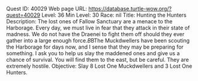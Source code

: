 Quest ID: 40029
Web page URL: https://database.turtle-wow.org/?quest=40029
Level: 36
Min Level: 30
Race: nil
Title: Hunting the Hunters
Description: The lost ones of Fallow Sanctuary are a menace to the Harborage. Every day, we must live in fear that they attack in their state of madness. We do not have the Draenei to fight them off should they ever gather into a large enough force.$B$BThe Muckdwellers have been scouting the Harborage for days now, and I sense that they may be preparing for something. I ask you to help us slay the maddened ones and give us a chance of survival. You will find them to the east, but be careful. They are extremely hostile.
Objective: Slay 8 Lost One Muckdwellers and 3 Lost One Hunters.
